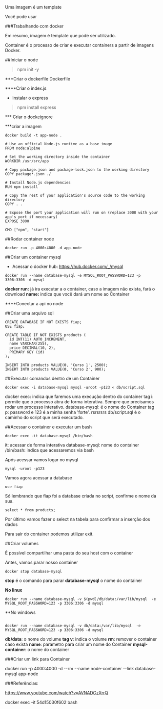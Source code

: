 Uma imagem é um template

Você pode usar 


###Trabalhando com docker

Em resumo, imagem é template que pode ser utilizado. 

Container é o processo de criar e executar containers a partir de imagens Docker. 


##Iniciar o node 

> npm init -y



***Criar o dockerfile 
Dockerfile 



****Criar o index.js
- Instalar o express 
> npm install express



*** Criar o dockeignore 



***criar a imagem

```
docker build -t app-node .
```

```
# Use an official Node.js runtime as a base image
FROM node:alpine

# Set the working directory inside the container
WORKDIR /usr/src/app

# Copy package.json and package-lock.json to the working directory
COPY package*.json ./

# Install Node.js dependencies
RUN npm install

# Copy the rest of your application's source code to the working directory
COPY . .

# Expose the port your application will run on (replace 3000 with your app's port if necessary)
EXPOSE 3000

CMD ["npm", "start"]
```

##Rodar container node 

```
docker run -p 4000:4000 -d app-node
```


##Criar um container mysql 
- Acessar o docker hub: https://hub.docker.com/_/mysql


```
docker run --name database-mysql -e MYSQL_ROOT_PASSWORD=123 -p 3306:3306 -d mysql
```




**docker run:** já ira executar a o container, caso a imagem não exista, fará o download
**name:** indica que você dará um nome ao Container




****Conectar a api no node 






##Criar uma arquivo sql 


```
CREATE DATABASE IF NOT EXISTS fiap;
USE fiap;

CREATE TABLE IF NOT EXISTS products (
  id INT(11) AUTO_INCREMENT,
  name VARCHAR(255),
  price DECIMAL(10, 2),
  PRIMARY KEY (id)
);

INSERT INTO products VALUE(0, 'Curso 1', 2500);
INSERT INTO products VALUE(0, 'Curso 2', 900);
```


##Executar comandos dentro de um Container



```
docker exec -i database-mysql mysql -uroot -p123 < db/script.sql
```


docker exec: indica que faremos uma execução dentro do container
tag i: permite que o processo abra de forma interativa. Sempre que precisamos rodar um processo interativo. 
database-mysql: é o nome do Container
tag p: password e 123 é a minha senha 'forte'. rsrsrsrs
db/script.sql é o caminho do script que será executado. 



##Acessar o container e executar um bash

```
docker exec -it database-mysql /bin/bash
````

it: acessar de forma interativa
database-mysql: nome do container 
/bin/bash: indica que acessaremos via bash 


Após acessar vamos logar no mysql 


```
mysql -uroot -p123 
```

Vamos agora acessar a database 


```
use fiap
```

Só lembrando que fiap foi a database criada no script, confirme o nome da sua. 

```
select * from products; 
```

Por último vamos fazer o select na tabela para confirmar a inserção dos dados

Para sair do container podemos utilizar exit. 



##Criar volumes

É possível compartilhar uma pasta do seu host com o container 


Antes, vamos parar nosso container 

```
docker stop database-mysql
```

**stop** é o comando para parar
**database-mysql** o nome do container 


**No linux**

```
docker run --name database-mysql -v $(pwd)/db/data:/var/lib/mysql  -e MYSQL_ROOT_PASSWORD=123 -p 3306:3306 -d mysql
```

**No windows
```

docker run --name database-mysql -v db/data:/var/lib/mysql  -e MYSQL_ROOT_PASSWORD=123 -p 3306:3306 -d mysql

```



**db/data**: o nome do volume 
**tag v**: indica o volume
**rm**: remover o container caso exista
**name**: parametro para criar um nome do Container
**mysql-container**: o nome do container





###Criar um link para Container

docker run -p 4000:4000 -d --rm --name node-container --link database-mysql app-node







###Referências: 

https://www.youtube.com/watch?v=AVNADGzXrrQ














docker exec -it 54d15030f602 bash




























